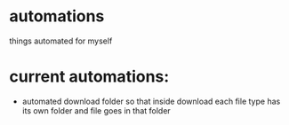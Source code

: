 # automations
things automated for myself
# current automations:
- automated download folder so that inside download each file type has its own folder and file goes in that folder
